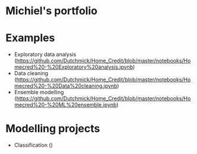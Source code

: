 # Michiel's portfolio


# Examples
- Exploratory data analysis (https://github.com/Dutchmick/Home_Credit/blob/master/notebooks/Homecred%20-%20Exploratory%20analysis.ipynb)
- Data cleaning (https://github.com/Dutchmick/Home_Credit/blob/master/notebooks/Homecred%20-%20Data%20cleaning.ipynb)
- Ensemble modelling (https://github.com/Dutchmick/Home_Credit/blob/master/notebooks/Homecred%20-%20ML%20ensemble.ipynb)

# Modelling projects
- Classification ()

